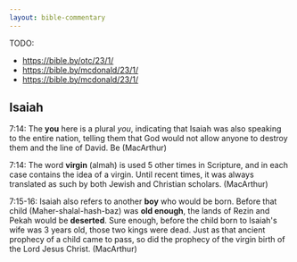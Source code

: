 ```yaml
---
layout: bible-commentary
---
```


TODO:

* <https://bible.by/otc/23/1/>
* <https://bible.by/mcdonald/23/1/>
* <https://bible.by/mcdonald/23/1/>

## Isaiah

7:14: The **you** here is a plural *you*, indicating that Isaiah was also speaking to the entire nation, telling them that God would not allow anyone to destroy them and the line of David. Be (MacArthur)

7:14: The word **virgin** (almah) is used 5 other times in Scripture, and in each case contains the idea of a virgin. Until recent times, it was always translated as such by both Jewish and Christian scholars. (MacArthur)

7:15-16: Isaiah also refers to another **boy** who would be born. Before that child (Maher-shalal-hash-baz) was **old enough**, the lands of Rezin and Pekah would be **deserted**. Sure enough, before the child born to Isaiah's wife was 3 years old, those two kings were dead. Just as that ancient prophecy of a child came to pass, so did the prophecy of the virgin birth of the Lord Jesus Christ. (MacArthur)
